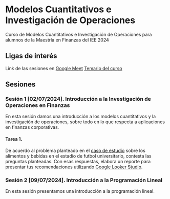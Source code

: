 # Modelos Cuantitativos e Investigación de Operaciones
Curso de Modelos Cuantitativos e Investigación de Operaciones para alumnos de la Maestría en Finanzas del IEE 2024

## Ligas de interés
Link de las sesiones en [Google Meet]([url](https://meet.google.com/uyo-dtks-qta))
[Temario del curso]([url](https://drive.google.com/file/d/1xe8BHi05IHPSS84VSQ_zUyRYaNNox6GI/view?usp=drive_link))

## Sesiones
### Sesión 1 [02/07/2024]. Introducción a la Investigación de Operaciones en Finanzas

En esta sesión damos una introducción a los modelos cuantitativos y la investigación de operaciones, sobre todo en lo que respecta a aplicaciones en finanzas corporativas.

#### Tarea 1. 
De acuerdo al problema planteado en el [caso de estudio]([url](https://drive.google.com/file/d/1Eu70fLs6btTwRNv2CdLOAp0JvtlhQO4G/view?usp=sharing)) sobre los alimentos y bebidas en el estadio de futbol universitario, contesta las preguntas planteadas. Con esas respuestas, elabora un reporte para presentar tus recomendaciones utilizando [Google Looker Studio]([url](https://lookerstudio.google.com/)).

### Sesión 2 [09/07/2024]. Introducción a la Programación Lineal

En esta sesión presentamos una introducción a la programación lineal.
